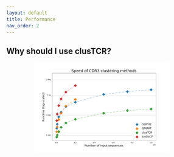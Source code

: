 ```yaml
---
layout: default
title: Performance
nav_order: 2
---
```



## Why should I use clusTCR?


<p align="center" style="margin-top: 10px">
  <img src="/img/speed.png" alt="drawing" style="width: 70%"/>
</p>

